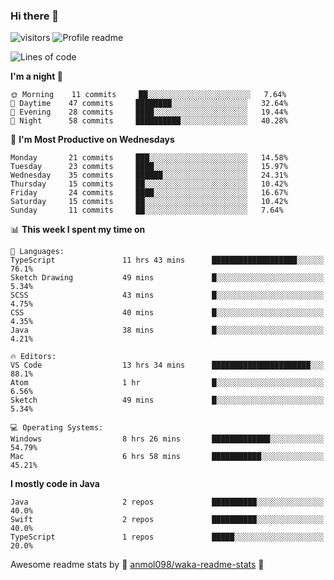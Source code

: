 ### Hi there 👋  
![visitors](https://visitor-badge.laobi.icu/badge?page_id=leverglowh) ![Profile readme](https://github.com/leverglowh/leverglowh/workflows/Profile%20readme/badge.svg?branch=master)

<!--START_SECTION:waka-->
![Lines of code](https://img.shields.io/badge/From%20Hello%20World%20I've%20written-729147%20Lines%20of%20code-blue)

**I'm a night 🦉** 

```text
🌞 Morning    11 commits     ██░░░░░░░░░░░░░░░░░░░░░░░   7.64% 
🌆 Daytime    47 commits     ████████░░░░░░░░░░░░░░░░░   32.64% 
🌃 Evening    28 commits     ████░░░░░░░░░░░░░░░░░░░░░   19.44% 
🌙 Night      58 commits     ██████████░░░░░░░░░░░░░░░   40.28%

```
📅 **I'm Most Productive on Wednesdays** 

```text
Monday       21 commits     ███░░░░░░░░░░░░░░░░░░░░░░   14.58% 
Tuesday      23 commits     ████░░░░░░░░░░░░░░░░░░░░░   15.97% 
Wednesday    35 commits     ██████░░░░░░░░░░░░░░░░░░░   24.31% 
Thursday     15 commits     ██░░░░░░░░░░░░░░░░░░░░░░░   10.42% 
Friday       24 commits     ████░░░░░░░░░░░░░░░░░░░░░   16.67% 
Saturday     15 commits     ██░░░░░░░░░░░░░░░░░░░░░░░   10.42% 
Sunday       11 commits     ██░░░░░░░░░░░░░░░░░░░░░░░   7.64%

```


📊 **This week I spent my time on** 

```text
💬 Languages: 
TypeScript               11 hrs 43 mins      ███████████████████░░░░░░   76.1% 
Sketch Drawing           49 mins             █░░░░░░░░░░░░░░░░░░░░░░░░   5.34% 
SCSS                     43 mins             █░░░░░░░░░░░░░░░░░░░░░░░░   4.75% 
CSS                      40 mins             █░░░░░░░░░░░░░░░░░░░░░░░░   4.35% 
Java                     38 mins             █░░░░░░░░░░░░░░░░░░░░░░░░   4.21%

🔥 Editors: 
VS Code                  13 hrs 34 mins      ██████████████████████░░░   88.1% 
Atom                     1 hr                █░░░░░░░░░░░░░░░░░░░░░░░░   6.56% 
Sketch                   49 mins             █░░░░░░░░░░░░░░░░░░░░░░░░   5.34%

💻 Operating Systems: 
Windows                  8 hrs 26 mins       █████████████░░░░░░░░░░░░   54.79% 
Mac                      6 hrs 58 mins       ███████████░░░░░░░░░░░░░░   45.21%

```

**I mostly code in Java** 

```text
Java                     2 repos             ██████████░░░░░░░░░░░░░░░   40.0% 
Swift                    2 repos             ██████████░░░░░░░░░░░░░░░   40.0% 
TypeScript               1 repos             █████░░░░░░░░░░░░░░░░░░░░   20.0%

```



<!--END_SECTION:waka-->


Awesome readme stats by :star2: [anmol098/waka-readme-stats](https://github.com/anmol098/waka-readme-stats) :star2:
